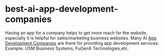 # best-ai-app-development-companies
Having an app for a company helps to get more reach for the website, especially it is helpful for sales/marketing business websites. Many AI [App Development Companies](https://techcentred.com/the-best-5-ai-app-development-companies-in-2020/) are there for providing app development services.
Example: USM Business Systems, FuGenX Technologies,etc.
